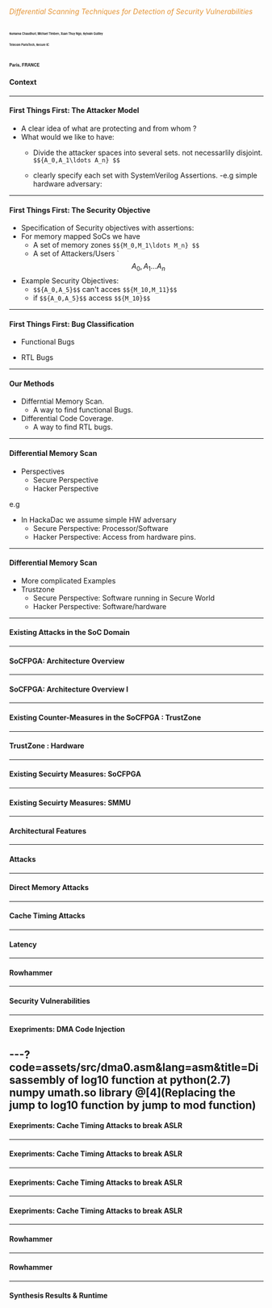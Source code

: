 


<!-- .slide: class="center" -->
###### <span style="color:#e49436">Differential Scanning Techniques for Detection of Security Vulnerabilities</span>

<span style="font-family:Helvetica Neue; color blue;font-size:0.4em;font-weight:bold"> Sumanta Chaudhuri, Michael Timbert, Xuan Thuy Ngo, Sylvain Guilley</b></span>

<span style="font-family:Helvetica Neue; color blue;font-size:0.4em;font-weight:bold"> Telecom ParisTech, Secure IC</b></span>

<span style="font-family:Helvetica Neue; color blue;font-size:0.4em; font-weight:bold"> Paris, FRANCE  </b></span> 
---
#### Context

---

#### First Things First: The Attacker Model
- A clear idea of what are protecting and from whom ?
- What would we like to have:
	- Divide the attacker spaces into several sets. not necessarlily disjoint.
`$${A_0,A_1\ldots A_n} $$`

	- clearly specify each set with SystemVerilog Assertions.
	-e.g simple hardware adversary: 
---
#### First Things First: The Security Objective
- Specification of Security objectives with assertions:
- For memory mapped SoCs we have
	- A set of memory zones `$${M_0,M_1\ldots M_n} $$`
	- A set of Attackers/Users `$${A_0,A_1\ldots A_n} $$ 
- Example Security Objectives:
	- `$${A_0,A_5}$$` can't acces `$${M_10,M_11}$$`
	- if `$${A_0,A_5}$$` access `$${M_10}$$` 
---
#### First Things First: Bug Classification
- Functional Bugs

- RTL Bugs



---
#### Our Methods
- Differntial Memory Scan.
	- A way to find functional Bugs.
- Differential Code Coverage.
	- A way to find RTL bugs.
---
#### Differential Memory Scan
- Perspectives
	- Secure Perspective
	- Hacker Perspective

e.g
- In HackaDac we assume simple HW adversary
	- Secure Perspective: Processor/Software
	- Hacker Perspective: Access from hardware pins.
	
---
#### Differential Memory Scan
- More complicated Examples
- Trustzone
	- Secure Perspective: Software running in Secure World
	- Hacker Perspective: Software/hardware 
---
#### Existing Attacks in the SoC Domain

---

#### SoCFPGA: Architecture Overview
---
#### SoCFPGA: Architecture Overview I


---
#### Existing Counter-Measures in the SoCFPGA : TrustZone
---
#### TrustZone : Hardware
---

#### Existing Secuirty Measures: SoCFPGA
---
#### Existing Secuirty Measures: SMMU
---
#### Architectural Features
---
#### Attacks
--- 
#### Direct Memory Attacks
---
#### Cache Timing Attacks
---
#### Latency
---
#### Rowhammer
---
#### Security Vulnerabilities
---
#### Exepriments: DMA Code Injection
---?code=assets/src/dma0.asm&lang=asm&title=Disassembly of log10 function at python(2.7) numpy umath.so library
@[4](Replacing the jump to log10 function by jump to mod function)
---
#### Exepriments: Cache Timing Attacks to break ASLR
---
#### Exepriments: Cache Timing Attacks to break ASLR
---
#### Exepriments: Cache Timing Attacks to break ASLR
---
#### Exepriments: Cache Timing Attacks to break ASLR
---
#### Rowhammer
---
#### Rowhammer
---
#### Synthesis Results & Runtime

